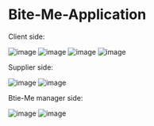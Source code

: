 # Bite-Me-Application
Client side:

![image](https://user-images.githubusercontent.com/84336693/148919931-3368e707-4ba9-46bb-933a-5b76a6430726.png)
![image](https://user-images.githubusercontent.com/84336693/148920067-5dde111d-1563-4785-8760-decde69a2880.png)
![image](https://user-images.githubusercontent.com/84336693/148920116-e14394ab-7d2c-4de1-ae88-0d9cc2ae31b2.png)
![image](https://user-images.githubusercontent.com/84336693/148920299-a1ee60ba-d545-4b56-8bea-5b379a6e4cbc.png)


Supplier side:

![image](https://user-images.githubusercontent.com/84336693/148920391-75de6cf0-5b35-43ae-a3f6-194608f51ce1.png)
![image](https://user-images.githubusercontent.com/84336693/148920478-b728133f-df1f-421c-a129-b6086ff9f27f.png)


Btie-Me manager side:


![image](https://user-images.githubusercontent.com/84336693/148920584-3e96d628-69e8-4323-9924-1939bfaf50b6.png)
![image](https://user-images.githubusercontent.com/84336693/148921318-0bc97cc5-08fd-4b58-8bca-65c7984f3234.png)

